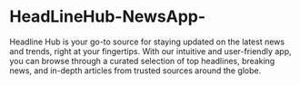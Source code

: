 # HeadLineHub-NewsApp-
Headline Hub is your go-to source for staying updated on the latest news and trends, right at your fingertips. With our intuitive and user-friendly app, you can browse through a curated selection of top headlines, breaking news, and in-depth articles from trusted sources around the globe.
